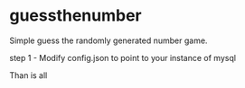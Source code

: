 # guessthenumber
Simple guess the randomly generated number game.

step 1 - Modify config.json to point to your instance of mysql

Than is all

